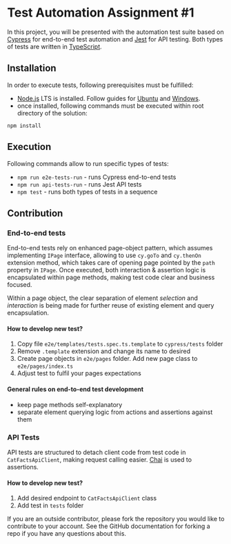 # Test Automation Assignment #1
In this project, you will be presented with the automation test suite based on [Cypress](https://www.cypress.io/) for end-to-end test automation and [Jest](https://jestjs.io/) for API testing. Both types of tests are written in [TypeScript](https://www.typescriptlang.org/).

## Installation
In order to execute tests, following prerequisites must be fulfilled:
- [Node.js](https://nodejs.org/en/) LTS is installed. Follow guides for [Ubuntu](https://www.geeksforgeeks.org/installation-of-node-js-on-linux/) and [Windows](https://treehouse.github.io/installation-guides/windows/node-windows.html).
- once installed, following commands must be executed within root directory of the solution:
```
npm install
```
## Execution
Following commands allow to run specific types of tests:
- `npm run e2e-tests-run` - runs Cypress end-to-end tests
- `npm run api-tests-run` - runs Jest API tests
- `npm test` - runs both types of tests in a sequence

## Contribution
### End-to-end tests
End-to-end tests rely on enhanced page-object pattern, which assumes implementing `IPage` interface, allowing to use `cy.goTo` and `cy.thenOn` extension method, which takes care of opening page pointed by the `path` property in `IPage`. Once executed, both interaction & assertion logic is encapsulated within page methods, making test code clear and business focused. 

Within a page object, the clear separation of element *selection* and *interaction* is being made for further reuse of existing element and query encapsulation.

#### How to develop new test?
1. Copy file `e2e/templates/tests.spec.ts.template` to `cypress/tests` folder
2. Remove `.template` extension and change its name to desired
3. Create page objects in `e2e/pages` folder. Add new page class to `e2e/pages/index.ts`
4. Adjust test to fulfil your pages expectations

#### General rules on end-to-end test development
- keep page methods self-explanatory
- separate element querying logic from actions and assertions against them

### API Tests
API tests are structured to detach client code from test code in `CatFactsApiClient`, making request calling easier. [Chai](https://www.chaijs.com/) is used to assertions.

#### How to develop new test?
1. Add desired endpoint to `CatFactsApiClient` class
2. Add test in `tests` folder

If you are an outside contributor, please fork the repository you would like to contribute to your account. See the GitHub documentation for forking a repo if you have any questions about this.